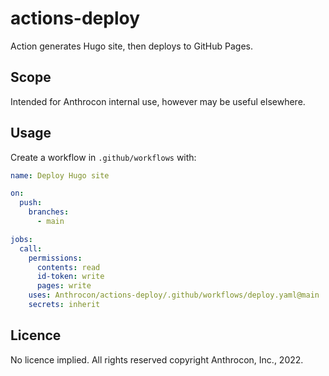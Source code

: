 # actions-deploy

Action generates Hugo site, then deploys to GitHub Pages.

## Scope

Intended for Anthrocon internal use, however may be useful elsewhere.

## Usage

Create a workflow in `.github/workflows` with:

```yaml
name: Deploy Hugo site

on:
  push:
    branches:
      - main

jobs:
  call:
    permissions:
      contents: read
      id-token: write
      pages: write
    uses: Anthrocon/actions-deploy/.github/workflows/deploy.yaml@main
    secrets: inherit
```

## Licence

No licence implied. All rights reserved copyright Anthrocon, Inc., 2022.
